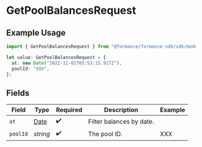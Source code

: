 # GetPoolBalancesRequest

## Example Usage

```typescript
import { GetPoolBalancesRequest } from "@formance/formance-sdk/sdk/models/operations";

let value: GetPoolBalancesRequest = {
  at: new Date("2022-11-01T05:53:15.917Z"),
  poolId: "XXX",
};
```

## Fields

| Field                                                                                         | Type                                                                                          | Required                                                                                      | Description                                                                                   | Example                                                                                       |
| --------------------------------------------------------------------------------------------- | --------------------------------------------------------------------------------------------- | --------------------------------------------------------------------------------------------- | --------------------------------------------------------------------------------------------- | --------------------------------------------------------------------------------------------- |
| `at`                                                                                          | [Date](https://developer.mozilla.org/en-US/docs/Web/JavaScript/Reference/Global_Objects/Date) | :heavy_check_mark:                                                                            | Filter balances by date.<br/>                                                                 |                                                                                               |
| `poolId`                                                                                      | *string*                                                                                      | :heavy_check_mark:                                                                            | The pool ID.                                                                                  | XXX                                                                                           |